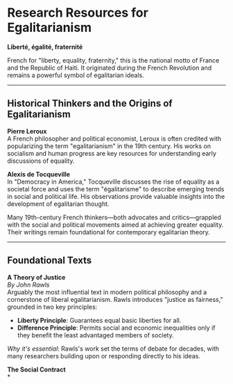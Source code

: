 # Research Resources for Egalitarianism

**Liberté, égalité, fraternité**

French for "liberty, equality, fraternity," this is the national motto of France and the Republic of Haiti. It originated during the French Revolution and remains a powerful symbol of egalitarian ideals.

---

## Historical Thinkers and the Origins of Egalitarianism

**Pierre Leroux**  
A French philosopher and political economist, Leroux is often credited with popularizing the term "egalitarianism" in the 19th century. His works on socialism and human progress are key resources for understanding early discussions of equality.

**Alexis de Tocqueville**  
In "Democracy in America," Tocqueville discusses the rise of equality as a societal force and uses the term "égalitarisme" to describe emerging trends in social and political life. His observations provide valuable insights into the development of egalitarian thought.

Many 19th-century French thinkers—both advocates and critics—grappled with the social and political movements aimed at achieving greater equality. Their writings remain foundational for contemporary egalitarian theory.

---

## Foundational Texts

**A Theory of Justice**  
*By John Rawls*  
Arguably the most influential text in modern political philosophy and a cornerstone of liberal egalitarianism. Rawls introduces "justice as fairness," grounded in two key principles:

- **Liberty Principle**: Guarantees equal basic liberties for all.
- **Difference Principle**: Permits social and economic inequalities only if they benefit the least advantaged members of society.

*Why it's essential*: Rawls's work set the terms of debate for decades, with many researchers building upon or responding directly to his ideas.

**The Social Contract**  
*
